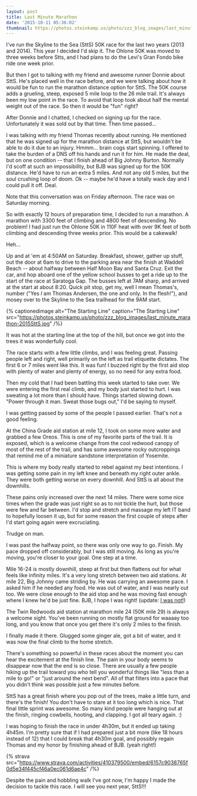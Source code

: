 ```yaml
---
layout: post
title: Last Minute Marathon
date: '2015-10-11 05:36:02'
thumbnail: https://photos.steinkamp.us/photo/zzz_blog_images/last_minute_marathon-2015SttS.jpg?size=300x300&crop
---
```


I've run the Skyline to the Sea (SttS) 50K race for the last two years (2013 and 2014). This year I decided I'd skip it. The Ohlone 50K was moved to three weeks before Stts, and I had plans to do the Levi's Gran Fondo bike ride one week prior.

But then I got to talking with my friend and awesome runner Donnie about SttS. He's placed well in the race before, and we were talking about how it would be fun to run the marathon distance option for SttS. The 50K course adds a grueling, steep, exposed 5 mile loop to the 26 mile trail. It's always been my low point in the race. To avoid that loop took about half the mental weight out of the race. So then it would be "fun" right?

After Donnie and I chatted, I checked on signing up for the race. Unfortunately it was sold out by that time. Then time passed...

I was talking with my friend Thomas recently about running. He mentioned that he was signed up for the marathon distance at SttS, but wouldn't be able to do it due to an injury. Hmmm... brain cogs start spinning. I offered to take the burden of a DNS off his hands and run it for him. He made the deal, but on one condition -- that I finish ahead of Big Johnny Burton. Normally I'd scoff at such an impossibility, but BJB was signed up for the 50K distance. He'd have to run an extra 5 miles. And not any old 5 miles, but the soul crushing loop of doom. Ok -- maybe he'd have a totally wack day and I could pull it off. Deal.

Note that this conversation was on Friday afternoon. The race was on Saturday morning.

So with exactly 12 hours of preparation time, I decided to run a marathon. A marathon with 3300 feet of climbing and 4800 feet of descending. No problem! I had just run the Ohlone 50K in 110F heat with over 9K feet of both climbing and descending three weeks prior. This would be a cakewalk!

Heh...

Up and at 'em at 4:50AM on Saturday. Breakfast, shower, gather up stuff, out the door at 6am to drive to the parking area near the finish at Waddell Beach -- about halfway between Half Moon Bay and Santa Cruz. Exit the car, and hop aboard one of the yellow school busses to get a ride up to the start of the race at Saratoga Gap. The busses left at 7AM sharp, and arrived at the start at about 8:20. Quick pit stop, get my, well I mean Thomas's, number ("Yes _I_ am Thomas Andersen, the one and only. In the flesh!"), and mosey over to the Skyline to the Sea trailhead for the 9AM start.

{% captionedimage alt="The Starting Line" caption="The Starting Line" src="https://photos.steinkamp.us/photo/zzz_blog_images/last_minute_marathon-2015SttS.jpg" /%}

It was hot at the starting line at the top of the hill, but once we got into the trees it was wonderfully cool.

The race starts with a few little climbs, and I was feeling great. Passing people left and right, well primarily on the left as trail etiquette dictates. The first 6 or 7 miles went like this. It was fun! I buzzed right by the first aid stop with plenty of water and plenty of energy, so no need for any extra food.

Then my cold that I had been battling this week started to take over. We were entering the first real climb, and my body just started to hurt. I was sweating a lot more than I should have. Things started slowing down. "Power through it man. Sweat those bugs out," I'd be saying to myself.

I was getting passed by some of the people I passed earlier. That's not a good feeling.

At the China Grade aid station at mile 12, I took on some more water and grabbed a few Oreos. This is one of my favorite parts of the trail. It is exposed, which is a welcome change from the cool redwood canopy of most of the rest of the trail, and has some awesome rocky outcroppings that remind me of a miniature sandstone interpretation of Yosemite.

This is where my body really started to rebel against my best intentions. I was getting some pain in my left knee and beneath my right outer ankle. They were both getting worse on every downhill. And SttS is all about the downhills.

These pains only increased over the next 14 miles. There were some nice times when the grade was just right so as to not tickle the hurt, but those were few and far between. I'd stop and stretch and massage my left IT band to hopefully loosen it up, but for some reason the first couple of steps after I'd start going again were excruciating.

Trudge on man.

I was past the halfway point, so there was only one way to go. Finish. My pace dropped off considerably, but I was still moving. As long as you're moving, you're closer to your goal. One step at a time.

Mile 16-24 is mostly downhill, steep at first but then flattens out for what feels like infinity miles. It's a very long stretch between two aid stations. At mile 22, Big Johnny came striding by. He was carrying an awesome pace. I asked him if he needed any food. He was out of water, and I was nearly out too. We were close enough to the aid stop and he was moving fast enough where I knew he'd be just fine. BJB, I hope I was right!
(update: [I was not!](http://runningjohn.blogspot.com/2015/10/2015-skyline-to-sea-50k-race-report.html))

The Twin Redwoods aid station at marathon mile 24 (50K mile 29) is always a welcome sight. You've been running on mostly flat ground for waaaay too long, and you know that once you get there it's only 2 miles to the finish.

I finally made it there. Glugged some ginger ale, got a bit of water, and it was now the final climb to the home stretch.

There's something so powerful in these races about the moment you can hear the excitement at the finish line. The pain in your body seems to disappear now that the end is so close. There are usually a few people hiking up the trail toward you who tell you wonderful things like "less than a mile to go!" or "just around the next bend". All of that filters into a pace that you didn't think was possible just a few minutes before.

SttS has a great finish where you pop out of the trees, make a little turn, and there's the finish! You don't have to stare at it too long which is nice. That final little sprint was awesome. So many kind people were hanging out at the finish, ringing cowbells, hooting, and clapping. I got all teary again. :)

I was hoping to finish the race in under 4h30m, but it ended up taking 4h45m. I'm pretty sure that if I had prepared just a bit more (like 18 hours instead of 12) that I could break that 4h30m goal, and possibly regain Thomas and my honor by finishing ahead of BJB. (yeah right!)

{% strava src="https://www.strava.com/activities/410379500/embed/6157c9038765f0d5e34f445cf46a0ec061d6ae4c" /%}

Despite the pain and hobbling walk I've got now, I'm happy I made the decision to tackle this race. I will see you next year, SttS!!!
